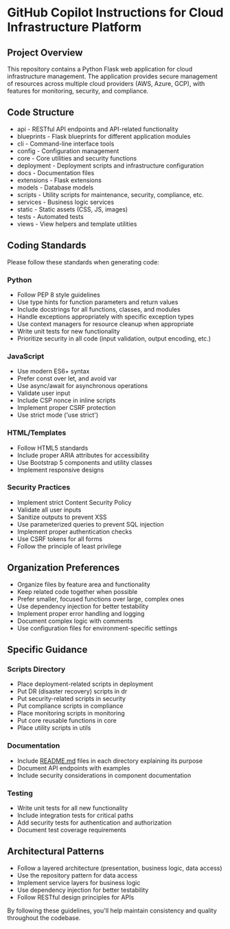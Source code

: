 # GitHub Copilot Instructions for Cloud Infrastructure Platform

## Project Overview

This repository contains a Python Flask web application for cloud infrastructure management. The application provides secure management of resources across multiple cloud providers (AWS, Azure, GCP), with features for monitoring, security, and compliance.

## Code Structure

- api - RESTful API endpoints and API-related functionality
- blueprints - Flask blueprints for different application modules
- cli - Command-line interface tools
- config - Configuration management
- core - Core utilities and security functions
- deployment - Deployment scripts and infrastructure configuration
- docs - Documentation files
- extensions - Flask extensions
- models - Database models
- scripts - Utility scripts for maintenance, security, compliance, etc.
- services - Business logic services
- static - Static assets (CSS, JS, images)
- tests - Automated tests
- views - View helpers and template utilities

## Coding Standards

Please follow these standards when generating code:

### Python

- Follow PEP 8 style guidelines
- Use type hints for function parameters and return values
- Include docstrings for all functions, classes, and modules
- Handle exceptions appropriately with specific exception types
- Use context managers for resource cleanup when appropriate
- Write unit tests for new functionality
- Prioritize security in all code (input validation, output encoding, etc.)

### JavaScript

- Use modern ES6+ syntax
- Prefer const over let, and avoid var
- Use async/await for asynchronous operations
- Validate user input
- Include CSP nonce in inline scripts
- Implement proper CSRF protection
- Use strict mode ('use strict')

### HTML/Templates

- Follow HTML5 standards
- Include proper ARIA attributes for accessibility
- Use Bootstrap 5 components and utility classes
- Implement responsive designs

### Security Practices

- Implement strict Content Security Policy
- Validate all user inputs
- Sanitize outputs to prevent XSS
- Use parameterized queries to prevent SQL injection
- Implement proper authentication checks
- Use CSRF tokens for all forms
- Follow the principle of least privilege

## Organization Preferences

- Organize files by feature area and functionality
- Keep related code together when possible
- Prefer smaller, focused functions over large, complex ones
- Use dependency injection for better testability
- Implement proper error handling and logging
- Document complex logic with comments
- Use configuration files for environment-specific settings

## Specific Guidance

### Scripts Directory

- Place deployment-related scripts in deployment
- Put DR (disaster recovery) scripts in dr
- Put security-related scripts in security
- Put compliance scripts in compliance
- Place monitoring scripts in monitoring
- Put core reusable functions in core
- Place utility scripts in utils

### Documentation

- Include [README.md](http://readme.md/) files in each directory explaining its purpose
- Document API endpoints with examples
- Include security considerations in component documentation

### Testing

- Write unit tests for all new functionality
- Include integration tests for critical paths
- Add security tests for authentication and authorization
- Document test coverage requirements

## Architectural Patterns

- Follow a layered architecture (presentation, business logic, data access)
- Use the repository pattern for data access
- Implement service layers for business logic
- Use dependency injection for better testability
- Follow RESTful design principles for APIs

By following these guidelines, you'll help maintain consistency and quality throughout the codebase.